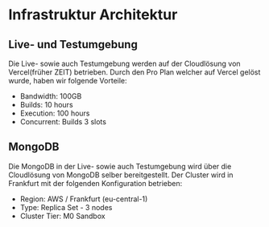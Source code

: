 # Infrastruktur Architektur

## Live- und Testumgebung
Die Live- sowie auch Testumgebung werden auf der Cloudlösung von Vercel(früher ZEIT) betrieben. Durch den Pro Plan welcher auf Vercel gelöst wurde, haben wir folgende Vorteile:
* Bandwidth: 100GB
* Builds: 10 hours
* Execution: 100 hours
* Concurrent: Builds 3 slots

## MongoDB
Die MongoDB in der Live- sowie auch Testumgebung wird über die Cloudlösung von MongoDB selber bereitgestellt.
Der Cluster wird in Frankfurt mit der folgenden Konfiguration betrieben:
* Region: AWS / Frankfurt (eu-central-1)
* Type: Replica Set - 3 nodes
* Cluster Tier: M0 Sandbox

